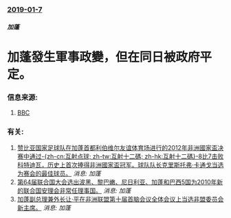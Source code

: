 ### [2019-01-7](/news/2019/01/7/index.md)

##### 加蓬
# 加蓬發生軍事政變，但在同日被政府平定。 




### 信息来源:

1. [BBC](https://www.bbc.co.uk/news/world-africa-46779854)

### 有关:

1. [ 赞比亚国家足球队在加蓬首都利伯维尔友谊体育场进行的2012年非洲國家盃决赛中通过-{zh-cn:互射点球; zh-tw:互射十二碼; zh-hk:互射十二碼}-8比7击败科特迪瓦，历史上首次捧得非洲國家盃冠军。球队队长克里斯托弗·卡通戈当选为赛会的最佳球员。](/news/2012/02/9/赞比亚国家足球队在加蓬首都利伯维尔友谊体育场进行的2012年非洲國家盃决赛中通过-zh-cn-互射点球-zh-tw.md) _消息: 加蓬_
2. [ 第64届联合国大会选出波黑、黎巴嫩、尼日利亚、加蓬和巴西5国为2010年新的联合国安理会非常任理事国。](/news/2009/10/15/第64届联合国大会选出波黑-黎巴嫩-尼日利亚-加蓬和巴西5国为2010年新的联合国安理会非常任理事国.md) _消息: 加蓬_
3. [加蓬副总理兼外长让·平在非洲联盟第十届首脑会议全体会议上当选非盟委员会新主席。](/news/2008/02/1/加蓬副总理兼外长让-平在非洲联盟第十届首脑会议全体会议上当选非盟委员会新主席.md) _消息: 加蓬_
